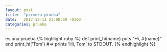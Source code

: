 ```yaml
---
layout: post
title:  "primera prueba"
date:   2017-12-11 23:00:00 -0300
categories: prueba
---
```

es una prueba
{% highlight ruby %}
def print_hi(name)
  puts "Hi, #{name}"
end
print_hi('Tom')
#=> prints 'Hi, Tom' to STDOUT.
{% endhighlight %}

